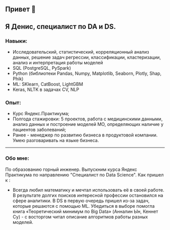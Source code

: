 ## Привет 👋
## Я Денис, специалист по DA и DS.


### Навыки:
- Исследовательский, статистический, корреляционный анализ данных, решение задач регрессии, классификации, кластеризации, анализ и интерпретация работы моделей
- SQL (PostgreSQL, PySpark)
- Python (библиотеки Pandas, Numpy, Matplotlib, Seaborn, Plotly, Shap, Phik)
- ML: SKlearn, CatBoost, LightGBM
- Keras, NLTK в задачах CV, NLP

### Опыт:
- Курс Яндекс.Практикума;
- Полгода стажировки: 5 проектов, работа с медицинскими данными, анализ данных и построение моделей МО, определяющих наличие у пациентов заболеваний;
- Ранее - менеджер по развитию бизнеса в продуктовой компании. Умею разговаривать на языке бизнеса.

________________
### Обо мне:
По образованию горный инженер. Выпускним курса Яндекс Практикума по направлению "Специалист по Data Science".
Как пришел к : 
- Всегда любил математику и мечтал использовать её в своей работе. В результате долгих поисков интересной профессии остановился на сфере аналитики. В DS в первую очередь пришел из-за задач, которые решаются с помощью ML. 
Убедиться в выборе помогла книга «Теоретический минимум по Big Data» (Анналин Ын, Кеннет Су) - с восторгом читал описание алгоритмов работы разных моделей.
